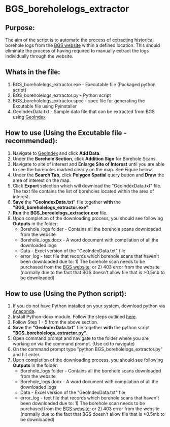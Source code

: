 # BGS_boreholelogs_extractor
## Purpose:
The aim of the script is to automate the process of extracting historical borehole logs from the [BGS website](https://www.bgs.ac.uk/) within a defined location. This should eliminate the process of having required to manually extract the logs individually through the website.

## Whats in the file:
1. BGS_boreholelogs_extractor.exe - Executable file (Packaged python script)
2. BGS_boreholelogs_extractor.py - Python script
3. BGS_boreholelogs_extractor.spec - spec file for generating the Excutable file using Pyinstaller
4. GeoIndexData.txt - Sample data file that can be extracted from BGS using [GeoIndex](https://www.bgs.ac.uk/data/mapViewers/home.html?src=topNav)

## How to use (Using the Excutable file - recommended):
1. Navigate to [GeoIndex](http://mapapps2.bgs.ac.uk/geoindex/home.html) and click **Add Data**.
2. Under the **Borehole Section**, click **Addition Sign** for Borehole Scans.
3. Navigate to site of interest and **Enlarge Site of Interest** until you are able to see the boreholes marked clearly on the map. See Figure below.
4. Under the **Search Tab**, click **Polygon Spatial** query button and **Draw** the area of interest on the map.
5. Click **Export** selection which will download the "GeoIndexData.txt" file. The text file contains the list of boreholes located within the area of interest.
6. **Save** the **"GeoIndexData.txt"** file together **with** the **"BGS_boreholelogs_extractor.exe"**.
7. **Run** the **BGS_boreolelogs_extractor.exe** file.
8. Upon completion of the downloading process, you should see following **Outputs** in the folder:
   - Borehole_logs folder - Contains all the borehole scans downloaded from the website
   - Borehole_logs.docx - A word document with compilation of all the downloaded logs
   - Data - Excel version of the "GeoIndexData.txt" file
   - error_log - text file that records which borehole scans that haven't been downloaded due to: 1) The borehole scan needs to be purchased from the [BGS website](https://www.bgs.ac.uk/); or 2) 403 error from the website (normally due to the fact that BGS doesn't allow file that is >0.5mb to be downloaded)

## How to use (Using the Python script):
1. If you do not have Python installed on your system, download python via [Anaconda](https://www.anaconda.com/distribution/).
2. Install Python-docx module. Follow the steps outlined [here](https://python-docx.readthedocs.io/en/latest/user/install.html).
3. Follow Step 1 - 5 from the above section.
4. **Save** the **"GeoIndexData.txt"** file together **with** the python script **"BGS_boreholelogs_extractor.py"**.
5. Open command prompt and navigate to the folder where you are working on via the command prompt. (Use cd to navigate)
6. On the command prompt type "python BGS_boreholelogs_extractor.py" and hit enter.
7. Upon completion of the downloading process, you should see following **Outputs** in the folder:
   - Borehole_logs folder - Contains all the borehole scans downloaded from the website
   - Borehole_logs.docx - A word document with compilation of all the downloaded logs
   - Data - Excel version of the "GeoIndexData.txt" file
   - error_log - text file that records which borehole scans that haven't been downloaded due to: 1) The borehole scan needs to be purchased from the [BGS website](https://www.bgs.ac.uk/); or 2) 403 error from the website (normally due to the fact that BGS doesn't allow file that is >0.5mb to be downloaded)

